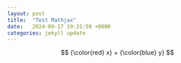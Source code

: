 ```yaml
---
layout: post
title:  "Test Mathjax"
date:   2024-09-17 19:31:50 +0000
categories: jekyll update
---
```

$$
{\color{red} x} + {\color{blue} y}
$$